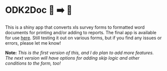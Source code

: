 # ODK2Doc 📱 ➡️ 📝 
This is a shiny app that converts xls survey forms to formatted word documents for printing and/or adding to reports. The final app is available for use [here](https://zaeendesouza.shinyapps.io/ODK2Doc/). Still testing it out on various forms, but if you find any issues or errors, please let me know!


**Note:** *This is the first version of this, and I do plan to add more features. The next version will have options for adding skip logic and other conditions to the form, too!*
